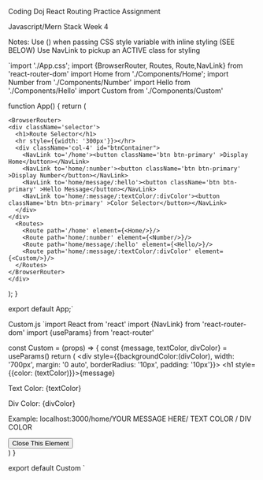 Coding Doj React Routing Practice Assignment

Javascript/Mern Stack Week 4


Notes: 
Use () when passing CSS style variable with inline styling (SEE BELOW)
Use NavLink to pickup an ACTIVE class for styling






`import './App.css';
import {BrowserRouter, Routes, Route,NavLink} from 'react-router-dom'
import Home from './Components/Home';
import Number from './Components/Number'
import Hello from './Components/Hello'
import Custom from './Components/Custom'


function App() {
  return (
    <div className="App">
    
    <BrowserRouter>
    <div className='selector'>
      <h1>Route Selector</h1>
      <hr style={{width: '300px'}}></hr>
      <div className='col-4' id="btnContainer">
        <NavLink to='/home'><button className='btn btn-primary' >Display Home</button></NavLink>
        <NavLink to='home/:number'><button className='btn btn-primary' >Display Number</button></NavLink>
        <NavLink to='home/message/:hello'><button className='btn btn-primary' >Hello Message</button></NavLink>
        <NavLink to='home/:message/:textColor/:divColor'><button className='btn btn-primary' >Color Selector</button></NavLink>
      </div>
    </div>
      <Routes>
        <Route path='/home' element={<Home/>}/>
        <Route path='home/:number' element={<Number/>}/>
        <Route path='home/message/:hello' element={<Hello/>}/>
        <Route path='home/:message/:textColor/:divColor' element={<Custom/>}/>
      </Routes>
    </BrowserRouter>
    </div>
  );
}

export default App;`



Custom.js
`import React from 'react'
import {NavLink} from 'react-router-dom'
import {useParams} from 'react-router'


const Custom = (props) => {
    const {message, textColor, divColor} = useParams()
  return (
    <div style={{backgroundColor:(divColor),
                    width: '700px', 
                    margin: '0 auto',
                    borderRadius: '10px',
                    padding: '10px'}}>
    <h1 style={{color: (textColor)}}>{message}</h1>
    <p> Text Color: {textColor}</p>
    <p> Div Color: {divColor}</p>
    <p>Example: localhost:3000/home/YOUR MESSAGE HERE/ TEXT COLOR / DIV COLOR</p>
    <NavLink to='/'><button className='btn btn-danger' >Close This Element</button></NavLink>
    </div>
  )
}

export default Custom
`
